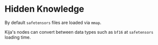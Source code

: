 # Hidden Knowledge

By default `safetensors` files are loaded via `mmap`.

Kija's nodes can convert between data types such as `bf16` at `safetensors` loading time.

